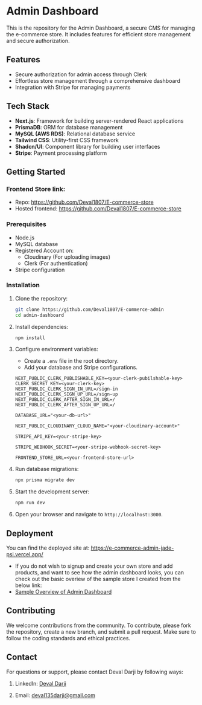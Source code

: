 # Admin Dashboard

This is the repository for the Admin Dashboard, a secure CMS for managing the e-commerce store. It includes features for efficient store management and secure authorization.

## Features

- Secure authorization for admin access through Clerk
- Effortless store management through a comprehensive dashboard
- Integration with Stripe for managing payments

## Tech Stack

- **Next.js**: Framework for building server-rendered React applications
- **PrismaDB**: ORM for database management
- **MySQL (AWS RDS)**: Relational database service
- **Tailwind CSS**: Utility-first CSS framework
- **Shadcn/UI**: Component library for building user interfaces
- **Stripe**: Payment processing platform

## Getting Started

### Frontend Store link:
- Repo: https://github.com/Deval1807/E-commerce-store
- Hosted frontend: https://github.com/Deval1807/E-commerce-store

### Prerequisites

- Node.js
- MySQL database 
- Registered Account on:
    - Cloudinary (For uploading images)
    - Clerk (For authentication)
- Stripe configuration 

### Installation

1. Clone the repository:
    ```bash
    git clone https://github.com/Deval1807/E-commerce-admin
    cd admin-dashboard
    ```

2. Install dependencies:
    ```bash
    npm install
    ```

3. Configure environment variables:
    - Create a `.env` file in the root directory.
    - Add your database and Stripe configurations.
    ```env
    NEXT_PUBLIC_CLERK_PUBLISHABLE_KEY=<your-clerk-pubilshable-key>
    CLERK_SECRET_KEY=<your-clerk-key>
    NEXT_PUBLIC_CLERK_SIGN_IN_URL=/sign-in
    NEXT_PUBLIC_CLERK_SIGN_UP_URL=/sign-up
    NEXT_PUBLIC_CLERK_AFTER_SIGN_IN_URL=/
    NEXT_PUBLIC_CLERK_AFTER_SIGN_UP_URL=/

    DATABASE_URL="<your-db-url>"

    NEXT_PUBLIC_CLOUDINARY_CLOUD_NAME="<your-cloudinary-account>"

    STRIPE_API_KEY=<your-stripe-key>

    STRIPE_WEBHOOK_SECRET=<your-stripe-webhook-secret-key>
 
    FRONTEND_STORE_URL=<your-frontend-store-url>
    ```

4. Run database migrations:
    ```bash
    npx prisma migrate dev
    ```

5. Start the development server:
    ```bash
    npm run dev
    ```

6. Open your browser and navigate to `http://localhost:3000`.

## Deployment

You can find the deployed site at: https://e-commerce-admin-jade-psi.vercel.app/

- If you do not wish to signup and create your own store and add products, and want to see how the admin dashboard looks, you can check out the basic overiew of the sample store I created from the below link:
- [Sample Overview of Admin Dashboard](https://drive.google.com/file/d/123liHe1rsq5rsb0HWzJS_nRjLXk_2IGm/view?usp=sharing)

## Contributing

We welcome contributions from the community. To contribute, please fork the repository, create a new branch, and submit a pull request. Make sure to follow the coding standards and ethical practices.

## Contact

For questions or support, please contact Deval Darji by following ways:

1. LinkedIn: [Deval Darji](https://www.linkedin.com/in/deval-darji-a15002226/)

2. Email: [deval135darji@gmail.com](mailto:deval135darji@gmail.com)
